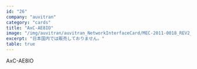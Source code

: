```yaml
---
id: "26"
company: "auvitran"
category: "cards"
title: "AxC-AE8IO"
image: "/img/auvitran/auvitran_NetworkInterfaceCard/MEC-2011-0018_REV2_FAV-Bouchon-AxC-AE8IO.webp"
excerpt: "日本国内では販売しておりません。"
table: true
---
```

AxC-AE8IO